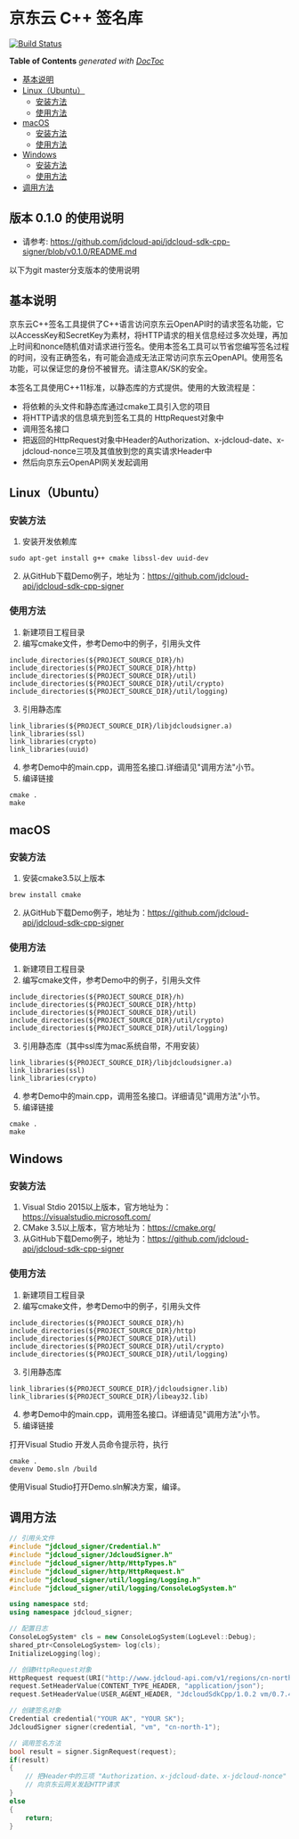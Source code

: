 # 京东云 C++ 签名库

[![Build Status](https://travis-ci.org/jdcloud-api/jdcloud-sdk-cpp-signer.svg?branch=master)](https://travis-ci.org/jdcloud-api/jdcloud-sdk-cpp-signer)

<!-- START doctoc generated TOC please keep comment here to allow auto update -->
<!-- DON'T EDIT THIS SECTION, INSTEAD RE-RUN doctoc TO UPDATE -->
**Table of Contents**  *generated with [DocToc](https://github.com/thlorenz/doctoc)*

- [基本说明](#%E5%9F%BA%E6%9C%AC%E8%AF%B4%E6%98%8E)
- [Linux（Ubuntu）](#linuxubuntu)
  - [安装方法](#%E5%AE%89%E8%A3%85%E6%96%B9%E6%B3%95)
  - [使用方法](#%E4%BD%BF%E7%94%A8%E6%96%B9%E6%B3%95)
- [macOS](#macos)
  - [安装方法](#%E5%AE%89%E8%A3%85%E6%96%B9%E6%B3%95-1)
  - [使用方法](#%E4%BD%BF%E7%94%A8%E6%96%B9%E6%B3%95-1)
- [Windows](#windows)
  - [安装方法](#%E5%AE%89%E8%A3%85%E6%96%B9%E6%B3%95-2)
  - [使用方法](#%E4%BD%BF%E7%94%A8%E6%96%B9%E6%B3%95-2)
- [调用方法](#%E8%B0%83%E7%94%A8%E6%96%B9%E6%B3%95)

<!-- END doctoc generated TOC please keep comment here to allow auto update -->

## 版本 0.1.0 的使用说明

* 请参考: https://github.com/jdcloud-api/jdcloud-sdk-cpp-signer/blob/v0.1.0/README.md

以下为git master分支版本的使用说明

## 基本说明
京东云C++签名工具提供了C++语言访问京东云OpenAPI时的请求签名功能，它以AccessKey和SecretKey为素材，将HTTP请求的相关信息经过多次处理，再加上时间和nonce随机值对请求进行签名。使用本签名工具可以节省您编写签名过程的时间，没有正确签名，有可能会造成无法正常访问京东云OpenAPI。使用签名功能，可以保证您的身份不被冒充。请注意AK/SK的安全。

本签名工具使用C++11标准，以静态库的方式提供。使用的大致流程是：
- 将依赖的头文件和静态库通过cmake工具引入您的项目
- 将HTTP请求的信息填充到签名工具的 HttpRequest对象中
- 调用签名接口
- 把返回的HttpRequest对象中Header的Authorization、x-jdcloud-date、x-jdcloud-nonce三项及其值放到您的真实请求Header中
- 然后向京东云OpenAPI网关发起调用

## Linux（Ubuntu）
### 安装方法
1)	安装开发依赖库
```
sudo apt-get install g++ cmake libssl-dev uuid-dev
```
2)	从GitHub下载Demo例子，地址为：https://github.com/jdcloud-api/jdcloud-sdk-cpp-signer

### 使用方法
1)	新建项目工程目录
2)	编写cmake文件，参考Demo中的例子，引用头文件
```
include_directories(${PROJECT_SOURCE_DIR}/h)
include_directories(${PROJECT_SOURCE_DIR}/http)
include_directories(${PROJECT_SOURCE_DIR}/util)
include_directories(${PROJECT_SOURCE_DIR}/util/crypto)
include_directories(${PROJECT_SOURCE_DIR}/util/logging)
```
3)	引用静态库
```
link_libraries(${PROJECT_SOURCE_DIR}/libjdcloudsigner.a)
link_libraries(ssl)
link_libraries(crypto)
link_libraries(uuid)
```
4)	参考Demo中的main.cpp，调用签名接口.详细请见"调用方法"小节。
5)	编译链接
```
cmake .
make
```

## macOS
### 安装方法
1)	安装cmake3.5以上版本
```
brew install cmake
```
2)	从GitHub下载Demo例子，地址为：https://github.com/jdcloud-api/jdcloud-sdk-cpp-signer

### 使用方法
1)	新建项目工程目录
2)	编写cmake文件，参考Demo中的例子，引用头文件
```
include_directories(${PROJECT_SOURCE_DIR}/h)
include_directories(${PROJECT_SOURCE_DIR}/http)
include_directories(${PROJECT_SOURCE_DIR}/util)
include_directories(${PROJECT_SOURCE_DIR}/util/crypto)
include_directories(${PROJECT_SOURCE_DIR}/util/logging)
```
3)	引用静态库（其中ssl库为mac系统自带，不用安装）
```
link_libraries(${PROJECT_SOURCE_DIR}/libjdcloudsigner.a)
link_libraries(ssl)
link_libraries(crypto)
```
4)	参考Demo中的main.cpp，调用签名接口。详细请见"调用方法"小节。
5)	编译链接
```
cmake .
make
```
## Windows
### 安装方法
1)	Visual Stdio 2015以上版本，官方地址为：https://visualstudio.microsoft.com/
2)	CMake 3.5以上版本，官方地址为：https://cmake.org/
3)	从GitHub下载Demo例子，地址为：https://github.com/jdcloud-api/jdcloud-sdk-cpp-signer

### 使用方法
1)	新建项目工程目录
2)	编写cmake文件，参考Demo中的例子，引用头文件
```
include_directories(${PROJECT_SOURCE_DIR}/h)
include_directories(${PROJECT_SOURCE_DIR}/http)
include_directories(${PROJECT_SOURCE_DIR}/util)
include_directories(${PROJECT_SOURCE_DIR}/util/crypto)
include_directories(${PROJECT_SOURCE_DIR}/util/logging)
```
3)	引用静态库
```
link_libraries(${PROJECT_SOURCE_DIR}/jdcloudsigner.lib)
link_libraries(${PROJECT_SOURCE_DIR}/libeay32.lib)
```
4)	参考Demo中的main.cpp，调用签名接口。详细请见"调用方法"小节。
5)	编译链接

打开Visual Studio 开发人员命令提示符，执行
```
cmake .
devenv Demo.sln /build
```

使用Visual Studio打开Demo.sln解决方案，编译。

## 调用方法
```cpp
// 引用头文件
#include "jdcloud_signer/Credential.h"
#include "jdcloud_signer/JdcloudSigner.h"
#include "jdcloud_signer/http/HttpTypes.h"
#include "jdcloud_signer/http/HttpRequest.h"
#include "jdcloud_signer/util/logging/Logging.h"
#include "jdcloud_signer/util/logging/ConsoleLogSystem.h"

using namespace std;
using namespace jdcloud_signer;

// 配置日志
ConsoleLogSystem* cls = new ConsoleLogSystem(LogLevel::Debug);
shared_ptr<ConsoleLogSystem> log(cls);
InitializeLogging(log);

// 创建HttpRequest对象
HttpRequest request(URI("http://www.jdcloud-api.com/v1/regions/cn-north-1/instances?pageNumber=2&pageSize=10"), HttpMethod::HTTP_GET);
request.SetHeaderValue(CONTENT_TYPE_HEADER, "application/json");
request.SetHeaderValue(USER_AGENT_HEADER, "JdcloudSdkCpp/1.0.2 vm/0.7.4");

// 创建签名对象
Credential credential("YOUR AK", "YOUR SK");
JdcloudSigner signer(credential, "vm", "cn-north-1");

// 调用签名方法
bool result = signer.SignRequest(request);
if(result)
{
    // 把Header中的三项 "Authorization、x-jdcloud-date、x-jdcloud-nonce" 放到真正的请求头中
    // 向京东云网关发起HTTP请求
}
else
{
    return;
}
```
